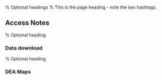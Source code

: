 % Optional headings
% This is the page heading - note the two hashtags.
## Access Notes

% Optional heading
### Data download

% Optional heading
### DEA Maps

